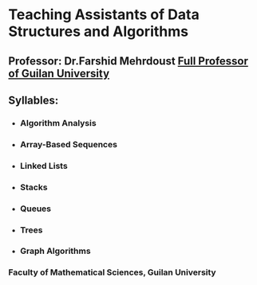 # Teaching Assistants of Data Structures and Algorithms 
## Professor: Dr.Farshid Mehrdoust [Full Professor of Guilan University](https://scholar.google.com/citations?user=JUWwhBoAAAAJ#:~:text=Professor,%20University%20of%20Guilan.%20Verified%20email%20at%20guilan.ac.ir%20-%20Homepage.)
## Syllables:  
- ### Algorithm Analysis
- ### Array-Based Sequences
- ###  Linked Lists
- ### Stacks
- ### Queues
- ###  Trees
- ###  Graph Algorithms
### Faculty of Mathematical Sciences, Guilan University 

